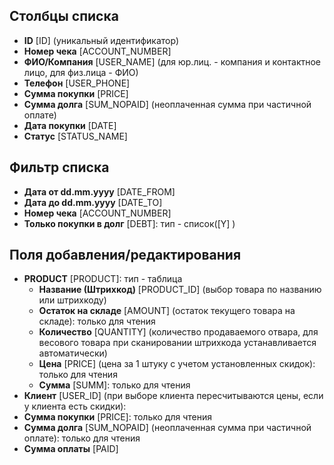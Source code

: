 <!--AUTODOC-->
## Столбцы списка
* <!--[LIST_CODE=ID]--><b>ID</b> [ID] (уникальный идентификатор)
* <!--[LIST_CODE=ACCOUNT_NUMBER]--><b>Номер чека</b> [ACCOUNT_NUMBER]
* <!--[LIST_CODE=USER_NAME]--><b>ФИО/Компания</b> [USER_NAME] (для юр.лиц. - компания и контактное лицо, для физ.лица - ФИО)
* <!--[LIST_CODE=USER_PHONE]--><b>Телефон</b> [USER_PHONE]
* <!--[LIST_CODE=PRICE]--><b>Сумма покупки</b> [PRICE]
* <!--[LIST_CODE=SUM_NOPAID]--><b>Сумма долга</b> [SUM_NOPAID] (неоплаченная сумма при частичной оплате)
* <!--[LIST_CODE=DATE]--><b>Дата покупки</b> [DATE]
* <!--[LIST_CODE=STATUS_NAME]--><b>Статус</b> [STATUS_NAME]

## Фильтр списка
* <!--[FILTER_CODE=DATE_FROM]--><b>Дата от dd.mm.yyyy</b> [DATE_FROM]
* <!--[FILTER_CODE=DATE_TO]--><b>Дата до dd.mm.yyyy</b> [DATE_TO]
* <!--[FILTER_CODE=ACCOUNT_NUMBER]--><b>Номер чека</b> [ACCOUNT_NUMBER]
* <!--[FILTER_CODE=DEBT]--><b>Только покупки в долг</b> [DEBT]: тип - список([Y] )

## Поля добавления/редактирования 
* <!--[ITEM_CODE=PRODUCT]--><b>PRODUCT</b> [PRODUCT]: тип - таблица
	* <!--[ITEM_CODE=PRODUCT_PRODUCT_ID]--><b>Название (Штрихкод)</b> [PRODUCT_ID] (выбор товара по названию или штрихкоду)
	* <!--[ITEM_CODE=PRODUCT_AMOUNT]--><b>Остаток на складе</b> [AMOUNT] (остаток текущего товара на складе): только для чтения
	* <!--[ITEM_CODE=PRODUCT_QUANTITY]--><b>Количество</b> [QUANTITY] (количество продаваемого отвара, для весового товара при сканировании штрихкода устанавливается автоматически)
	* <!--[ITEM_CODE=PRODUCT_PRICE]--><b>Цена</b> [PRICE] (цена за 1 штуку с учетом установленных скидок): только для чтения
	* <!--[ITEM_CODE=PRODUCT_SUMM]--><b>Сумма</b> [SUMM]: только для чтения
* <!--[ITEM_CODE=USER_ID]--><b>Клиент</b> [USER_ID] (при выборе клиента пересчитываются цены, если у клиента есть скидки): 
* <!--[ITEM_CODE=PRICE]--><b>Сумма покупки</b> [PRICE]: только для чтения
* <!--[ITEM_CODE=SUM_NOPAID]--><b>Сумма долга</b> [SUM_NOPAID] (неоплаченная сумма при частичной оплате): только для чтения
* <!--[ITEM_CODE=PAID]--><b>Сумма оплаты</b> [PAID]
<!--/AUTODOC-->